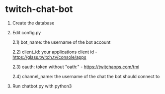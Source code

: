 # twitch-chat-bot

1) Create the database
2) Edit config.py

	2.1) bot_name: the username of the bot account
	
	2.2) client_id: your applications client id - https://glass.twitch.tv/console/apps
	
	2.3) oauth: token without "oath:" - https://twitchapps.com/tmi
	
	2.4) channel_name: the username of the chat the bot should connect to
	
3) Run chatbot.py with python3

